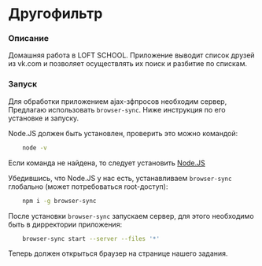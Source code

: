 # Другофильтр
### Описание

Домашняя работа в LOFT SCHOOL. Приложение выводит список друзей из vk.com и позволяет осуществлять их поиск и разбитие по спискам.

### Запуск

Для обработки приложением ajax-зфпросов необходим сервер, 
Предлагаю использовать `browser-sync`. Ниже инструкция по его установке и запуску.

Node.JS должен быть установлен, проверить это можно командой:
```sh
    node -v
```
Если команда не найдена, то следует установить [Node.JS](https://nodejs.org/en/download/)

Убедившись, что Node.JS у нас есть, устанавливаем `browser-sync` глобально 
(может потребоваться root-доступ):
```sh
    npm i -g browser-sync
```
После установки `browser-sync` запускаем сервер, для этого необходимо быть в дирректории приложения:
```sh
    browser-sync start --server --files '*'
```
Теперь должен открыться браузер на странице нашего задания.